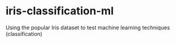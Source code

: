 # iris-classification-ml
Using the popular Iris dataset to test machine learning techniques (classification)
